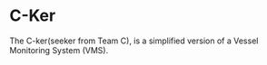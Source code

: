 C-Ker
=====

The C-ker(seeker from Team C), is a simplified version of a Vessel Monitoring System (VMS).
